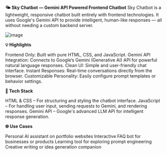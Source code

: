 **🌤️ Sky Chatbot — Gemini API Powered Frontend Chatbot**
Sky Chatbot is a lightweight, responsive chatbot built entirely with frontend technologies. It uses Google's Gemini API to provide intelligent, human-like responses — all without needing a custom backend server.

![image](https://github.com/user-attachments/assets/ff6789e0-f64e-4ace-999c-85f47aec5ba5)

**💡 Highlights**

Frontend Only: Built with pure HTML, CSS, and JavaScript.
Gemini API Integration: Connects to Google’s Gemini (Generative AI) API for powerful natural language responses.
Clean UI: Simple and user-friendly chat interface.
Instant Responses: Real-time conversations directly from the browser.
Customizable Personality: Easily configure prompt templates or behavior settings.

**🧰 Tech Stack**

HTML & CSS – For structuring and styling the chatbot interface.
JavaScript – For handling user input, sending requests to Gemini, and rendering responses.
Gemini API – Google's advanced LLM API for intelligent response generation.

**🌐 Use Cases**

Personal AI assistant on portfolio websites
Interactive FAQ bot for businesses or products
Learning tool for exploring prompt engineering
Creative writing or idea generation companion

